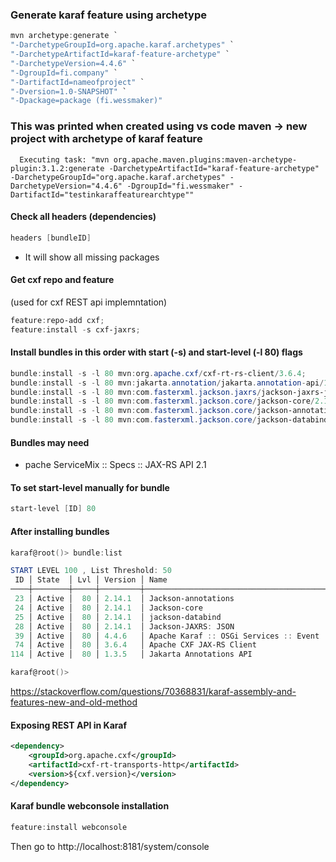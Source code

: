 
### Generate karaf feature using archetype
```powershell
mvn archetype:generate `
"-DarchetypeGroupId=org.apache.karaf.archetypes" `
"-DarchetypeArtifactId=karaf-feature-archetype" `
"-DarchetypeVersion=4.4.6" `
"-DgroupId=fi.company" `
"-DartifactId=nameofproject" `
"-Dversion=1.0-SNAPSHOT" `
"-Dpackage=package (fi.wessmaker)"
```


### This was printed when created using vs code maven -> new project with archetype of karaf feature
```
  Executing task: "mvn org.apache.maven.plugins:maven-archetype-plugin:3.1.2:generate -DarchetypeArtifactId="karaf-feature-archetype" -DarchetypeGroupId="org.apache.karaf.archetypes" -DarchetypeVersion="4.4.6" -DgroupId="fi.wessmaker" -DartifactId="testinkaraffeaturearchtype"" 
```

#### Check all headers (dependencies)
```powershell
headers [bundleID]
```
- It will show all missing packages



#### Get cxf repo and feature
(used for cxf REST api implemntation)
```powershell
feature:repo-add cxf;
feature:install -s cxf-jaxrs;
```

#### Install bundles in this order with start (-s) and start-level (-l 80) flags 
```powershell
bundle:install -s -l 80 mvn:org.apache.cxf/cxf-rt-rs-client/3.6.4;
bundle:install -s -l 80 mvn:jakarta.annotation/jakarta.annotation-api/1.3.5;
bundle:install -s -l 80 mvn:com.fasterxml.jackson.jaxrs/jackson-jaxrs-json-provider/2.14.1;
bundle:install -s -l 80 mvn:com.fasterxml.jackson.core/jackson-core/2.14.1;
bundle:install -s -l 80 mvn:com.fasterxml.jackson.core/jackson-annotations/2.14.1;
bundle:install -s -l 80 mvn:com.fasterxml.jackson.core/jackson-databind/2.14.1;
```

#### Bundles may need
- pache ServiceMix :: Specs :: JAX-RS API 2.1 


#### To set start-level manually for bundle
```powershell
start-level [ID] 80 
```

#### After installing bundles
```powershell
karaf@root()> bundle:list

START LEVEL 100 , List Threshold: 50
 ID │ State  │ Lvl │ Version │ Name
────┼────────┼─────┼─────────┼──────────────────────────────────────────────────────────────────────────────────────────────────────────────────────────────────────────────────────────────────────────────────────────────────────────────
 23 │ Active │  80 │ 2.14.1  │ Jackson-annotations
 24 │ Active │  80 │ 2.14.1  │ Jackson-core
 25 │ Active │  80 │ 2.14.1  │ jackson-databind
 28 │ Active │  80 │ 2.14.1  │ Jackson-JAXRS: JSON
 39 │ Active │  80 │ 4.4.6   │ Apache Karaf :: OSGi Services :: Event
 74 │ Active │  80 │ 3.6.4   │ Apache CXF JAX-RS Client
114 │ Active │  80 │ 1.3.5   │ Jakarta Annotations API

karaf@root()>
```


https://stackoverflow.com/questions/70368831/karaf-assembly-and-features-new-and-old-method



#### Exposing REST API in Karaf

```xml
<dependency>
    <groupId>org.apache.cxf</groupId>
    <artifactId>cxf-rt-transports-http</artifactId>
    <version>${cxf.version}</version>
</dependency>
```




#### Karaf bundle webconsole installation
```powershell
feature:install webconsole
```
Then go to http://localhost:8181/system/console